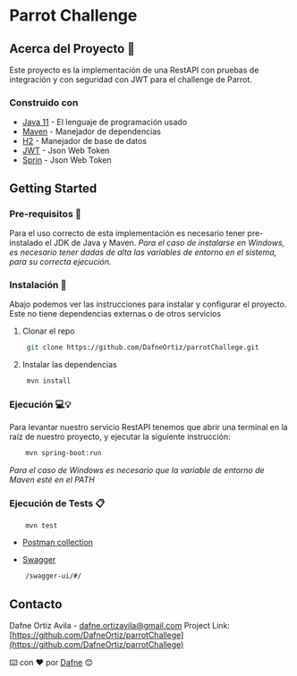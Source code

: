 # Parrot Challenge
## Acerca del Proyecto 🚀
Este proyecto es la implementación de una RestAPI con pruebas de integración y con seguridad con JWT para el challenge de Parrot.

### Construido con
* [Java 11](https://www.oracle.com/mx/java/technologies/javase-downloads.html) - El lenguaje de programación usado
* [Maven](https://maven.apache.org/) - Manejador de dependencias
* [H2](https://www.h2database.com/html/main.html) - Manejador de base de datos
* [JWT](https://jwt.io/) - Json Web Token
* [Sprin](https://jwt.io/) - Json Web Token

## Getting Started
### Pre-requisitos 📌
Para el uso correcto de esta implementación es necesario tener pre-instalado el JDK de Java y Maven.
_Para el caso de instalarse en Windows, es necesario tener dadas de alta las variables de entorno en el sistema, para su correcta ejecución._

### Instalación 🔧
Abajo podemos ver las instrucciones para instalar y configurar el proyecto. Este no tiene dependencias externas o de otros servicios

1. Clonar el repo
   ```sh
    git clone https://github.com/DafneOrtiz/parrotChallege.git
   ```
2. Instalar las dependencias
   ```sh
    mvn install
   ```

### Ejecución 💻💡

Para levantar nuestro servicio RestAPI tenemos que abrir una terminal en la raíz de nuestro proyecto, y ejecutar la siguiente instrucción:
```sh
    mvn spring-boot:run
```
_Para el caso de Windows es necesario que la variable de entorno de Maven esté en el PATH_


### Ejecución de Tests 📋
```sh
    mvn test
```
* [Postman collection](https://github.com/DafneOrtiz/parrotChallege/blob/main/Orders%20Parrot%20API%20REST.postman_collection.json)

* [Swagger](http://localhost:8080/swagger-ui/#/)

```sh
    /swagger-ui/#/
```
## Contacto
Dafne Ortiz Avila - dafne.ortizavila@gmail.com
Project Link: [https://github.com/DafneOrtiz/parrotChallege](https://github.com/DafneOrtiz/parrotChallege)

⌨️ con ❤️ por [Dafne](https://github.com/DafneOrtiz) 😊